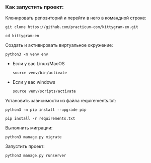 ### Как запустить проект:

Клонировать репозиторий и перейти в него в командной строке:

```
git clone https://github.com/practicum-com/kittygram-en.git
```

```
cd kittygram-en
```

Cоздать и активировать виртуальное окружение:

```
python3 -m venv env
```

* Если у вас Linux/MacOS

    ```
    source venv/bin/activate
    ```

* Если у вас windows

    ```
    source venv/scripts/activate
    ```

Установить зависимости из файла requirements.txt:

```
python3 -m pip install --upgrade pip
```

```
pip install -r requirements.txt
```

Выполнить миграции:

```
python3 manage.py migrate
```

Запустить проект:

```
python3 manage.py runserver
```

